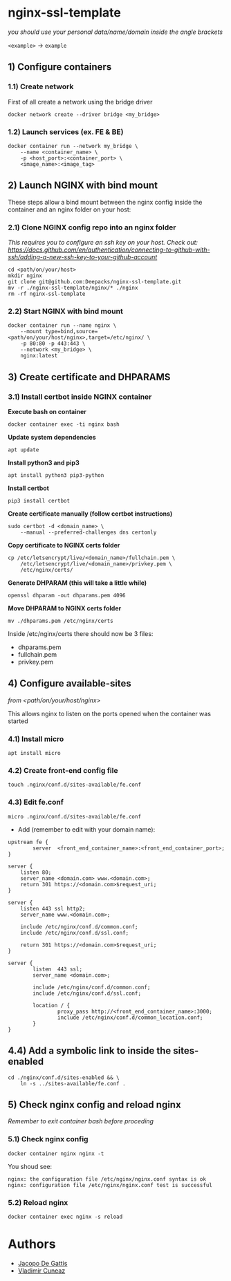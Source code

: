 # nginx-ssl-template

_you should use your personal data/name/domain inside the angle brackets_

`<example>` -> `example`

## 1) Configure containers

### 1.1) Create network

First of all create a network using the bridge driver

```
docker network create --driver bridge <my_bridge>
```

### 1.2) Launch services (ex. FE & BE)

```
docker container run --network my_bridge \
    --name <container_name> \
    -p <host_port>:<container_port> \
    <image_name>:<image_tag>
```

## 2) Launch NGINX with bind mount

These steps allow a bind mount between the nginx config inside the container and an nginx folder on your host:

### 2.1) Clone NGINX config repo into an nginx folder

_This requires you to configure an ssh key on your host. Check out: https://docs.github.com/en/authentication/connecting-to-github-with-ssh/adding-a-new-ssh-key-to-your-github-account_

```
cd <path/on/your/host>
mkdir nginx
git clone git@github.com:Deepacks/nginx-ssl-template.git
mv -r ./nginx-ssl-template/nginx/* ./nginx
rm -rf nginx-ssl-template

```

### 2.2) Start NGINX with bind mount

```
docker container run --name nginx \
    --mount type=bind,source=<path/on/your/host/nginx>,target=/etc/nginx/ \
    -p 80:80 -p 443:443 \
    --network <my_bridge> \
    nginx:latest
```

## 3) Create certificate and DHPARAMS

### 3.1) Install certbot inside NGINX container

**Execute bash on container**

```
docker container exec -ti nginx bash
```

**Update system dependencies**

```
apt update
```

**Install python3 and pip3**

```
apt install python3 pip3-python
```

**Install certbot**

```
pip3 install certbot
```

**Create certificate manually (follow certbot instructions)**

```
sudo certbot -d <domain_name> \
    --manual --preferred-challenges dns certonly
```

**Copy certificate to NGINX certs folder**

```
cp /etc/letsencrypt/live/<domain_name>/fullchain.pem \
    /etc/letsencrypt/live/<domain_name>/privkey.pem \
    /etc/nginx/certs/
```

**Generate DHPARAM (this will take a little while)**

```
openssl dhparam -out dhparams.pem 4096
```

**Move DHPARAM to NGINX certs folder**

```
mv ./dhparams.pem /etc/nginx/certs
```

Inside /etc/nginx/certs there should now be 3 files:

- dhparams.pem
- fullchain.pem
- privkey.pem

## 4) Configure available-sites

_from <path/on/your/host/nginx>_

This allows nginx to listen on the ports opened when the container was started

### 4.1) Install micro

```
apt install micro
```

### 4.2) Create front-end config file

```
touch .nginx/conf.d/sites-available/fe.conf
```

### 4.3) Edit fe.conf

```
micro .nginx/conf.d/sites-available/fe.conf
```

- Add (remember to edit with your domain name):

```
upstream fe {
        server  <front_end_container_name>:<front_end_container_port>;
}

server {
    listen 80;
    server_name <domain.com> www.<domain.com>;
    return 301 https://<domain.com>$request_uri;
}

server {
    listen 443 ssl http2;
    server_name www.<domain.com>;

    include /etc/nginx/conf.d/common.conf;
    include /etc/nginx/conf.d/ssl.conf;

    return 301 https://<domain.com>$request_uri;
}

server {
        listen  443 ssl;
        server_name <domain.com>;

        include /etc/nginx/conf.d/common.conf;
        include /etc/nginx/conf.d/ssl.conf;

        location / {
                proxy_pass http://<front_end_container_name>:3000;
                include /etc/nginx/conf.d/common_location.conf;
        }
}
```

## 4.4) Add a symbolic link to inside the sites-enabled

```
cd ./nginx/conf.d/sites-enabled && \
    ln -s ../sites-available/fe.conf .
```

## 5) Check nginx config and reload nginx

_Remember to exit container bash before proceding_

### 5.1) Check nginx config

```
docker container nginx nginx -t
```

You shoud see:

```
nginx: the configuration file /etc/nginx/nginx.conf syntax is ok
nginx: configuration file /etc/nginx/nginx.conf test is successful
```

### 5.2) Reload nginx

```
docker container exec nginx -s reload
```

# Authors

- [Jacopo De Gattis](https://github.com/jacopo-degattis)
- [Vladimir Cuneaz](https://github.com/deepacks)
